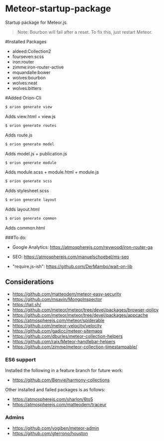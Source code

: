 Meteor-startup-package
======================


Startup package for Meteor.js. 

> Note: Bourbon will fail after a reset. To fix this, just restart Meteor.

#Installed Packages
* aldeed:Collection2
* fourseven:scss
* iron:router
* zimme:iron-router-active
* mquandalle:bower
* wolves:bourbon
* wolves:neat
* wolves:bitters



#Added Orion-Cli

```bash
$ orion generate view
```
Adds view.html + view.js


```bash
$ orion generate routes
```
Adds route.js


```bash
$ orion generate model
```
Adds model.js + publication.js


```bash
$ orion generate module
```
Adds module.scss + module.html + module.js


```bash
$ orion generate scss
```
Adds stylesheet.scss


```bash
$ orion generate layout
```
Adds layout.html


```bash
$ orion generate common
```
Adds common.html


###To do:
* Google Analytics:
https://atmospherejs.com/reywood/iron-router-ga

* SEO:
https://atmospherejs.com/manuelschoebel/ms-seo

* "require.js-ish": 
https://github.com/DerMambo/wait-on-lib

## Considerations
* https://github.com/matteodem/meteor-easy-security
* https://github.com/msavin/MongoInspector
* https://tail.sh/
* https://github.com/meteor/meteor/tree/devel/packages/browser-policy
* https://github.com/meteor/meteor/tree/devel/packages/appcache
* https://atmospherejs.com/meteor/spiderable
* https://github.com/meteor-velocity/velocity
* https://github.com/gadicc/meteor-sitemaps
* https://github.com/dburles/meteor-collection-helpers
* https://github.com/raix/Meteor-handlebar-helpers
* https://github.com/zimme/meteor-collection-timestampable/

### ES6 support
Installed the following in a feature branch for future work:
* https://github.com/Benvie/harmony-collections

Other installed and failed packages is as follows:
* https://atmospherejs.com/sharlon/6to5 
* https://atmospherejs.com/matteodem/traceur

### Admins
* https://github.com/yogiben/meteor-admin
* https://github.com/gterrono/houston